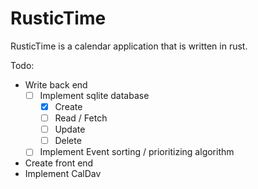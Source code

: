 # RusticTime
RusticTime is a calendar application that is written in rust.

Todo:
* Write back end
  - [ ] Implement sqlite database
      - [X] Create
      - [ ] Read / Fetch
      - [ ] Update
      - [ ] Delete
  - [ ] Implement Event sorting / prioritizing algorithm
* Create front end
* Implement CalDav
